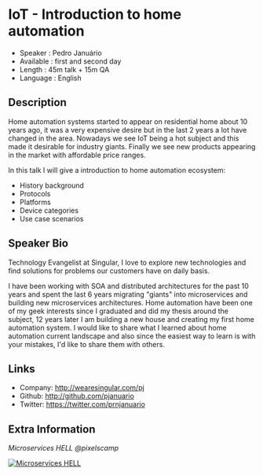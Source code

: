 IoT - Introduction to home automation
=====================================

* Speaker   : Pedro Januário
* Available : first and second day
* Length    : 45m talk + 15m QA
* Language  : English

Description
-----------

Home automation systems started to appear on residential home about 10 years ago, it was a very expensive desire but in the last 2 years a lot have changed in the area. Nowadays we see IoT being a hot subject and this made it desirable for industry giants. Finally we see new products appearing in the market with affordable price ranges.

In this talk I will give a introduction to home automation ecosystem:

* History background
* Protocols
* Platforms
* Device categories
* Use case scenarios

Speaker Bio
-----------

Technology Evangelist at Singular, I love to explore new technologies and find solutions for problems our customers have on daily basis.

I have been working with SOA and distributed architectures for the past 10 years and spent the last 6 years migrating "giants" into microservices and building new microservices architectures.
Home automation have been one of my geek interests since I graduated and did my thesis around the subject, 12 years later I am building a new house and creating my first home automation system. I would like to share what I learned about home automation current landscape and also since the easiest way to learn is with your mistakes, I'd like to share them with others.

Links
-----

* Company: http://wearesingular.com/pj
* Github: http://github.com/pjanuario
* Twitter: https://twitter.com/prnjanuario

Extra Information
-----------------

*Microservices HELL @pixelscamp*

[![Microservices HELL](https://img.youtube.com/vi/3nqFSnJVEJU/maxresdefault.jpg)](https://www.youtube.com/watch?v=3nqFSnJVEJU)
